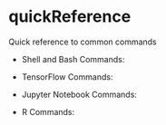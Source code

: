 # quickReference
Quick reference to common commands

* Shell and Bash Commands:

* TensorFlow Commands:

* Jupyter Notebook Commands:

* R Commands:

